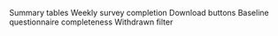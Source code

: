 Summary tables
Weekly survey completion
Download buttons
Baseline questionnaire completeness
Withdrawn filter
